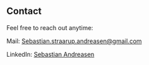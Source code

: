 ## Contact

Feel free to reach out anytime: 

Mail: [Sebastian.straarup.andreasen@gmail.com](Sebastian.straarup.andreasen@gmail.com)

LinkedIn: [Sebastian Andreasen](https://www.linkedin.com/in/sebastian-andreasen-46290324b/)
